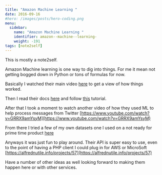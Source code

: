 ```yaml
---
title: "Amazon Machine Learning "
date: 2016-09-16
#hero: /images/posts/hero-coding.png
menu:
  sidebar:
    name: "Amazon Machine Learning "
    identifier: amazon--machine--learning-
    weight: -191
tags: [note2self]
---
```


This is mostly a note2self.

Amazon Machine learning is one way to dig into things. For me it mean not getting bogged down in Python or tons of formulas for now.

Basically I watched their main video  [here](https://aws.amazon.com/machine-learning/getting-started/) to get a view of how things worked.

Then I read their docs [here](http://docs.aws.amazon.com/machine-learning/latest/dg/what-is-amazon-machine-learning.html) and follow [this](http://docs.aws.amazon.com/machine-learning/latest/dg/tutorial.html) tutorial.

After that I took a moment to watch another video of how they used ML to help process messages from Twitter [https://www.youtube.com/watch?v=GRRX9amYsyM](https://www.youtube.com/watch?v=GRRX9amYsyM)


From there I tried a few of my own datasets one I used on a not ready for prime time product [here](https://incomings.io/blogs/3)

Anyways it was just fun to play around. Their API is super easy to use, even to the point of having a PHP client I could plug in for AWS or MicroSoft [https://alfrednutile.info/projects/57](https://alfrednutile.info/projects/57)

Have a number of other ideas as well looking forward to making them happen here or with other services.

